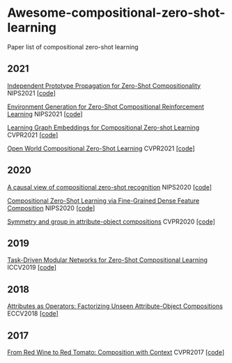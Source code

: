 # Awesome-compositional-zero-shot-learning
Paper list of compositional zero-shot learning


## 2021
[Independent Prototype Propagation for Zero-Shot Compositionality](https://arxiv.org/pdf/2106.00305.pdf) NIPS2021 [[code]](https://github.com/FrankRuis/protoprop)

[Environment Generation for Zero-Shot Compositional Reinforcement Learning](https://proceedings.neurips.cc/paper/2021/file/218344619d8fb95d504ccfa11804073f-Paper.pdf) NIPS2021 [[code]]()

[Learning Graph Embeddings for Compositional Zero-shot Learning](https://openaccess.thecvf.com/content/CVPR2021/papers/Naeem_Learning_Graph_Embeddings_for_Compositional_Zero-Shot_Learning_CVPR_2021_paper.pdf) CVPR2021 [[code]](https://github.com/ExplainableML/czsl)

[Open World Compositional Zero-Shot Learning](https://openaccess.thecvf.com/content/CVPR2021/papers/Mancini_Open_World_Compositional_Zero-Shot_Learning_CVPR_2021_paper.pdf) CVPR2021 [[code]](https://github.com/ExplainableML/czsl)

## 2020
[A causal view of compositional zero-shot recognition](https://arxiv.org/pdf/2006.14610.pdf) NIPS2020 [[code]](https://github.com/nv-research-israel/causal_comp)

[Compositional Zero-Shot Learning via Fine-Grained Dense Feature Composition](https://khoury.neu.edu/home/eelhami/publications/neurips20_CompositionZSL.pdf) NIPS2020 [[code]](https://github.com/hbdat/neurIPS20_CompositionZSL)

[Symmetry and group in attribute-object compositions](https://openaccess.thecvf.com/content_CVPR_2020/papers/Li_Symmetry_and_Group_in_Attribute-Object_Compositions_CVPR_2020_paper.pdf) CVPR2020 [[code]](https://github.com/DirtyHarryLYL/SymNet)

## 2019
[Task-Driven Modular Networks for Zero-Shot Compositional Learning](https://arxiv.org/pdf/1905.05908.pdf) ICCV2019 [[code]](https://github.com/facebookresearch/taskmodularnets)

## 2018
[Attributes as Operators: Factorizing Unseen Attribute-Object Compositions](https://openaccess.thecvf.com/content_ECCV_2018/papers/Tushar_Nagarajan_Attributes_as_Operators_ECCV_2018_paper.pdf) ECCV2018 [[code]](https://github.com/Tushar-N/attributes-as-operators)

## 2017
[From Red Wine to Red Tomato: Composition with Context](https://www.ri.cmu.edu/wp-content/uploads/2017/12/composing_cvpr17.pdf) CVPR2017 [[code]](https://github.com/imisra/composing_cvpr17)
